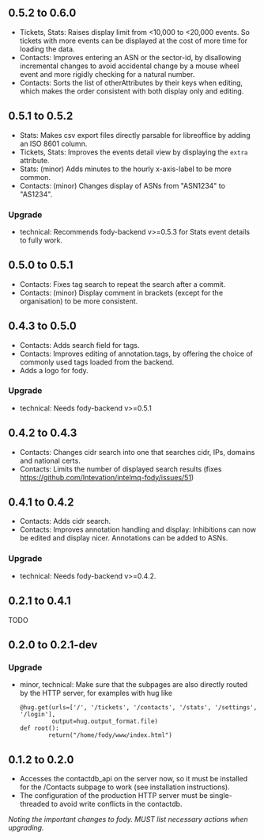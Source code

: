 ## 0.5.2 to 0.6.0

 * Tickets, Stats: Raises display limit from <10,000 to <20,000 events.
   So tickets with more events can be displayed at the cost of more time
   for loading the data.
 * Contacts: Improves entering an ASN or the sector-id, by disallowing
   incremental changes to avoid accidental change by a mouse wheel event
   and more rigidly checking for a natural number.
 * Contacts: Sorts the list of otherAttributes by their keys when editing,
   which makes the order consistent with both display only and editing.


## 0.5.1 to 0.5.2

 * Stats: Makes csv export files directly parsable for libreoffice by adding
     an ISO 8601 column.
 * Tickets, Stats: Improves the events detail view by displaying
     the `extra` attribute.
 * Stats: (minor) Adds minutes to the hourly x-axis-label to be more common.
 * Contacts: (minor) Changes display of ASNs from "ASN1234" to "AS1234".

### Upgrade
 * technical:
   Recommends fody-backend v>=0.5.3 for Stats event details to fully work.


## 0.5.0 to 0.5.1

 * Contacts: Fixes tag search to repeat the search after a commit.
 * Contacts: (minor) Display comment in brackets (except for the organisation)
   to be more consistent.


## 0.4.3 to 0.5.0
 * Contacts: Adds search field for tags.
 * Contacts: Improves editing of annotation.tags, by offering the choice
     of commonly used tags loaded from the backend.
 * Adds a logo for fody.

### Upgrade
 * technical:
   Needs fody-backend v>=0.5.1


## 0.4.2 to 0.4.3
 * Contacts: Changes cidr search into one that searches cidr, IPs, domains
   and national certs.
 * Contacts: Limits the number of displayed search results
   (fixes https://github.com/Intevation/intelmq-fody/issues/51)


## 0.4.1 to 0.4.2
 * Contacts: Adds cidr search.
 * Contacts: Improves annotation handling and display:
   Inhibitions can now be edited and display nicer.
   Annotations can be added to ASNs.

### Upgrade
 * technical:
   Needs fody-backend v>=0.4.2.


## 0.2.1 to 0.4.1

TODO


## 0.2.0 to 0.2.1-dev

### Upgrade
 * minor, technical:
   Make sure that the subpages are also directly routed by the HTTP server,
   for examples with hug like
   ```
   @hug.get(urls=['/', '/tickets', '/contacts', '/stats', '/settings', '/login'],
            output=hug.output_format.file)
   def root():
           return("/home/fody/www/index.html")
   ```


## 0.1.2 to 0.2.0

 * Accesses the contactdb\_api on the server now, so it must be installed
   for the /Contacts subpage to work (see installation instructions).
 * The configuration of the production HTTP server must be single-threaded
   to avoid write conflicts in the contactdb.


_Noting the important changes to fody.
MUST list necessary actions when upgrading._
